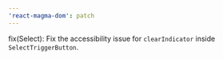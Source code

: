 ```yaml
---
'react-magma-dom': patch
---
```


fix(Select): Fix the accessibility issue for `clearIndicator` inside `SelectTriggerButton`.
